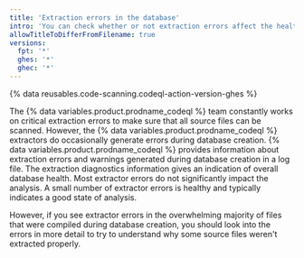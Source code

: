 ```yaml
---
title: 'Extraction errors in the database'
intro: 'You can check whether or not extraction errors affect the health of the {% data variables.product.prodname_codeql %} database created.'
allowTitleToDifferFromFilename: true
versions:
  fpt: '*'
  ghes: '*'
  ghec: '*'
---
```


{% data reusables.code-scanning.codeql-action-version-ghes %}

The {% data variables.product.prodname_codeql %} team constantly works on critical extraction errors to make sure that all source files can be scanned. However, the {% data variables.product.prodname_codeql %} extractors do occasionally generate errors during database creation. {% data variables.product.prodname_codeql %} provides information about extraction errors and warnings generated during database creation in a log file.
The extraction diagnostics information gives an indication of overall database health. Most extractor errors do not significantly impact the analysis. A small number of extractor errors is healthy and typically indicates a good state of analysis.

However, if you see extractor errors in the overwhelming majority of files that were compiled during database creation, you should look into the errors in more detail to try to understand why some source files weren't extracted properly.
